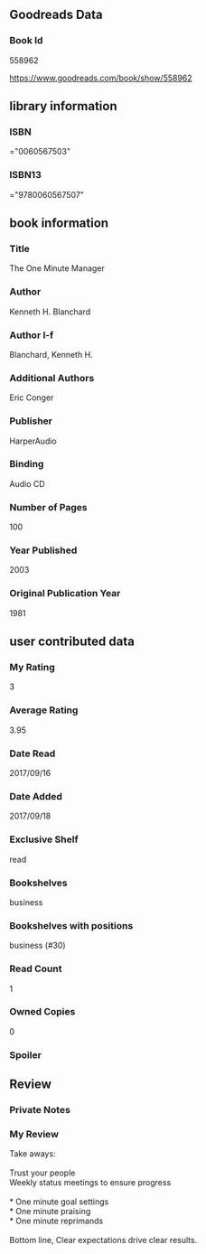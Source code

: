 <!-- This template shows how to bulk convert all columns of data into one markdown file -->
<!-- caveat: KeyError if there's a mismatch. Empty values output nothing -->

## Goodreads Data

### Book Id 

558962

https://www.goodreads.com/book/show/558962

## library information

### ISBN 
="0060567503"

### ISBN13 
="9780060567507"

## book information

### Title
The One Minute Manager

### Author 
Kenneth H. Blanchard

### Author l-f 
Blanchard, Kenneth H.

### Additional Authors
Eric Conger

### Publisher 
HarperAudio

### Binding
Audio CD

### Number of Pages
100

### Year Published
2003

### Original Publication Year 
1981

## user contributed data

### My Rating
3

### Average Rating
3.95

### Date Read
2017/09/16

### Date Added
2017/09/18

### Exclusive Shelf
read

### Bookshelves
business

### Bookshelves with positions
business (#30)

### Read Count
1

### Owned Copies
0

### Spoiler 


## Review

### Private Notes


### My Review
Take aways:<br/><br/>Trust your people<br/>Weekly status meetings to ensure progress<br/><br/>* One minute goal settings<br/>* One minute praising<br/>* One minute reprimands<br/><br/>Bottom line, Clear expectations drive clear results.